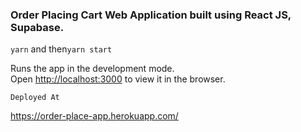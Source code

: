 ### Order Placing Cart Web Application built using React JS, Supabase. 



 `yarn` and then`yarn start`

Runs the app in the development mode.\
Open [http://localhost:3000](http://localhost:3000) to view it in the browser.

`Deployed At`

https://order-place-app.herokuapp.com/
